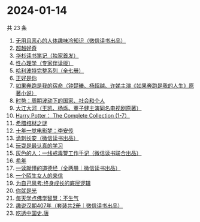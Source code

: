 # 2024-01-14

共 23 条

<!-- BEGIN WEREAD -->
<!-- 最后更新时间 2024-01-14 08:33:43 +0800 -->
1. [无用且恶心的人体趣味冷知识（微信读书出品）](https://weread.qq.com/web/bookDetail/1cf32860813ab8756g011919)
1. [超越好奇](https://weread.qq.com/web/bookDetail/1d132f10813ab7be1g0165d4)
1. [华杉读书笔记（独家首发）](https://weread.qq.com/web/bookDetail/76f32c00813ab874dg012dbe)
1. [性心理学（专家伴读版）](https://weread.qq.com/web/bookDetail/2f532690813ab873cg016b4b)
1. [哈利波特完整系列（全七册）](https://weread.qq.com/web/bookDetail/88a322005cba2388ae991a5)
1. [正好是你](https://weread.qq.com/web/bookDetail/e9b328a0813ab7be5g018148)
1. [如果奔跑是我的宿命（钟楚曦、杨超越、许娣主演《如果奔跑是我的人生》原著小说）](https://weread.qq.com/web/bookDetail/06a32ed07219ac5f06a382b)
1. [时势：周期波动下的国家、社会和个人](https://weread.qq.com/web/bookDetail/95332ad0813ab8705g016ce7)
1. [大江大河（王凯、杨烁、董子健主演同名电视剧原著）](https://weread.qq.com/web/bookDetail/92f32a305e03ce92f070017)
1. [Harry Potter： The Complete Collection (1-7）](https://weread.qq.com/web/bookDetail/01d325405cbb8401d6c93d0)
1. [希腊棺材之谜](https://weread.qq.com/web/bookDetail/2a632390813ab8730g01886c)
1. [十年一觉电影梦：李安传](https://weread.qq.com/web/bookDetail/6d532d50719892926d5cde4)
1. [诡刺长安（微信读书出品）](https://weread.qq.com/web/bookDetail/3ac32f90813ab872fg017da5)
1. [玩耍是最认真的学习](https://weread.qq.com/web/bookDetail/4f932230813ab8416g017d78)
1. [灰色的人：一线戒毒警工作手记（微信读书联合出品）](https://weread.qq.com/web/bookDetail/36d32230813ab83d1g011af2)
1. [希年](https://weread.qq.com/web/bookDetail/fd632050813ab8430g01229e)
1. [一读就懂的道德经（全两册｜微信读书出品）](https://weread.qq.com/web/bookDetail/a1232c40813ab871eg018128)
1. [一个陌生女人的来信](https://weread.qq.com/web/bookDetail/9f7329b07210710f9f7a68f)
1. [为自己思考:终身成长的底层逻辑](https://weread.qq.com/web/bookDetail/dc1326c0813ab8376g017276)
1. [你就是光](https://weread.qq.com/web/bookDetail/43032d60813ab8728g0198d7)
1. [每天学点佛学智慧：不生气](https://weread.qq.com/web/bookDetail/58f326705b16c958f0569cd)
1. [趣说汉朝407年（套装共2册｜微信读书出品）](https://weread.qq.com/web/bookDetail/df232e40813ab8717g01816e)
1. [吃透中国史.唐](https://weread.qq.com/web/bookDetail/fb5322f0813ab7ab6g019064)
<!-- END WEREAD -->